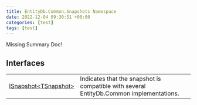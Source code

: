 ```yaml
---
title: EntityDb.Common.Snapshots Namespace
date: 2022-12-04 09:30:51 +00:00
categories: [test]
tags: [test]
---
```


Missing Summary Doc!
## Interfaces
<table><tr><td><!--/posts/dotnet-entitydb-common-snapshots-isnapshot`1--><a href='#'>ISnapshot&lt;TSnapshot&gt;</a></td><td>
Indicates that the snapshot is compatible with several EntityDb.Common implementations.
</td></tr></table>
